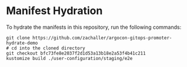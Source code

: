 # Manifest Hydration

To hydrate the manifests in this repository, run the following commands:

```shell
git clone https://github.com/zachaller/argocon-gitops-promoter-hydrate-demo
# cd into the cloned directory
git checkout bfc73fe8e2037f2d1d53a13b18e2a53f4b41c211
kustomize build ./user-configuration/staging/e2e
```
